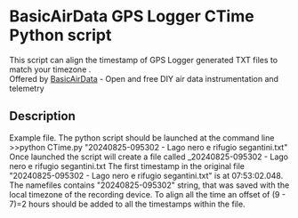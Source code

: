 # BasicAirData GPS Logger CTime Python script
 
This script can align the timestamp of GPS Logger generated TXT files to match your timezone .<br>
Offered by [BasicAirData](https://www.basicairdata.eu) - Open and free DIY air data instrumentation and telemetry 


## Description

Example file. The python script should be launched at the command line >>python CTime.py "20240825-095302 - Lago nero e rifugio segantini.txt"
Once launched the script will create a file called _20240825-095302 - Lago nero e rifugio segantini.txt
The first timestamp in the original file "20240825-095302 - Lago nero e rifugio segantini.txt" is at 07:53:02.048. The namefiles contains "20240825-095302" string, that was saved with the local timezone of the recording device.
To align all the time an offset of (9 - 7)=2 hours should be added to all the timestamps within the file.

